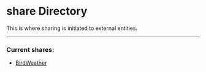 # share Directory

This is where sharing is initiated to external entities.

---

### Current shares:

* [BirdWeather](https://app.birdweather.com/)

